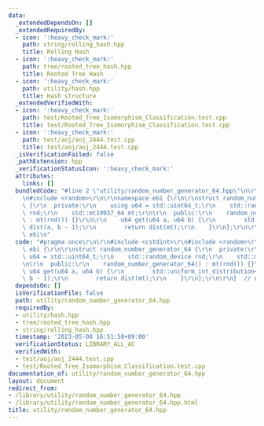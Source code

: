 ```yaml
---
data:
  _extendedDependsOn: []
  _extendedRequiredBy:
  - icon: ':heavy_check_mark:'
    path: string/rolling_hash.hpp
    title: Rolling Hash
  - icon: ':heavy_check_mark:'
    path: tree/rooted_tree_hash.hpp
    title: Rooted Tree Hash
  - icon: ':heavy_check_mark:'
    path: utility/hash.hpp
    title: Hash structure
  _extendedVerifiedWith:
  - icon: ':heavy_check_mark:'
    path: test/Rooted_Tree_Isomorphism_Classification.test.cpp
    title: test/Rooted_Tree_Isomorphism_Classification.test.cpp
  - icon: ':heavy_check_mark:'
    path: test/aoj/aoj_2444.test.cpp
    title: test/aoj/aoj_2444.test.cpp
  _isVerificationFailed: false
  _pathExtension: hpp
  _verificationStatusIcon: ':heavy_check_mark:'
  attributes:
    links: []
  bundledCode: "#line 2 \"utility/random_number_generator_64.hpp\"\n\r\n#include <cstdint>\r\
    \n#include <random>\r\n\r\nnamespace ebi {\r\n\r\nstruct random_number_generator_64\
    \ {\r\n  private:\r\n    using u64 = std::uint64_t;\r\n    std::random_device\
    \ rnd;\r\n    std::mt19937_64 mt;\r\n\r\n  public:\r\n    random_number_generator_64()\
    \ : mt(rnd()) {}\r\n\r\n    u64 get(u64 a, u64 b) {\r\n        std::uniform_int_distribution<u64>\
    \ dist(a, b - 1);\r\n        return dist(mt);\r\n    }\r\n};\r\n\r\n}  // namespace\
    \ ebi\n"
  code: "#pragma once\r\n\r\n#include <cstdint>\r\n#include <random>\r\n\r\nnamespace\
    \ ebi {\r\n\r\nstruct random_number_generator_64 {\r\n  private:\r\n    using\
    \ u64 = std::uint64_t;\r\n    std::random_device rnd;\r\n    std::mt19937_64 mt;\r\
    \n\r\n  public:\r\n    random_number_generator_64() : mt(rnd()) {}\r\n\r\n   \
    \ u64 get(u64 a, u64 b) {\r\n        std::uniform_int_distribution<u64> dist(a,\
    \ b - 1);\r\n        return dist(mt);\r\n    }\r\n};\r\n\r\n}  // namespace ebi"
  dependsOn: []
  isVerificationFile: false
  path: utility/random_number_generator_64.hpp
  requiredBy:
  - utility/hash.hpp
  - tree/rooted_tree_hash.hpp
  - string/rolling_hash.hpp
  timestamp: '2023-05-08 16:51:58+09:00'
  verificationStatus: LIBRARY_ALL_AC
  verifiedWith:
  - test/aoj/aoj_2444.test.cpp
  - test/Rooted_Tree_Isomorphism_Classification.test.cpp
documentation_of: utility/random_number_generator_64.hpp
layout: document
redirect_from:
- /library/utility/random_number_generator_64.hpp
- /library/utility/random_number_generator_64.hpp.html
title: utility/random_number_generator_64.hpp
---
```


